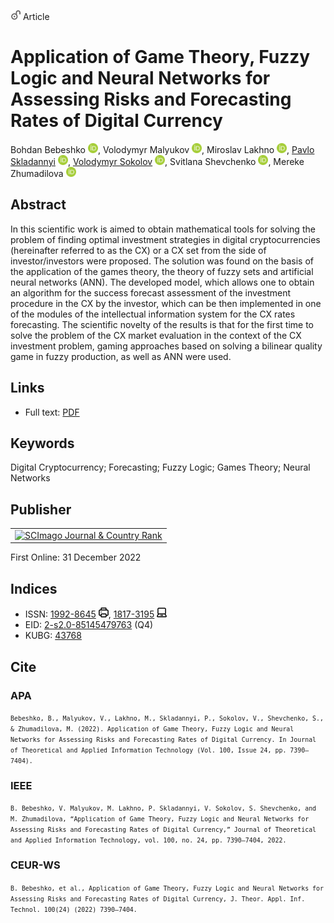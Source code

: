 <img src="/icons/unlock.svg" width="16" height="16"> Article

# Application of Game Theory, Fuzzy Logic and Neural Networks for Assessing Risks and Forecasting Rates of Digital Currency

Bohdan Bebeshko <a href="https://orcid.org/0000-0001-6599-0808" target="_blank"><img src="/icons/orcid.svg" width="16" height="16"></a>,
Volodymyr Malyukov <a href="https://orcid.org/0000-0002-7533-1555" target="_blank"><img src="/icons/orcid.svg" width="16" height="16"></a>,
Miroslav Lakhno <a href="https://orcid.org/0000-0001-6979-6076" target="_blank"><img src="/icons/orcid.svg" width="16" height="16"></a>,
<a href="/">Pavlo Skladannyi</a> <a href="https://orcid.org/0000-0002-7775-6039" target="_blank"><img src="/icons/orcid.svg" width="16" height="16"></a>,
<a href="https://volodymyr-sokolov.github.io/">Volodymyr Sokolov</a> <a href="https://orcid.org/0000-0002-9349-7946" target="_blank"><img src="/icons/orcid.svg" width="16" height="16"></a>,
Svitlana Shevchenko <a href="https://orcid.org/0000-0002-9736-8623" target="_blank"><img src="/icons/orcid.svg" width="16" height="16"></a>,
Mereke Zhumadilova <a href="https://orcid.org/0000-0002-2974-0227" target="_blank"><img src="/icons/orcid.svg" width="16" height="16"></a>

## Abstract

In this scientific work is aimed to obtain mathematical tools for solving the problem of finding optimal investment strategies in digital cryptocurrencies (hereinafter referred to as the CX) or a CX set from the side of investor/investors were proposed. The solution was found on the basis of the application of the games theory, the theory of fuzzy sets and artificial neural networks (ANN). The developed model, which allows one to obtain an algorithm for the success forecast assessment of the investment procedure in the CX by the investor, which can be then implemented in one of the modules of the intellectual information system for the CX rates forecasting. The scientific novelty of the results is that for the first time to solve the problem of the CX market evaluation in the context of the CX investment problem, gaming approaches based on solving a bilinear quality game in fuzzy production, as well as ANN were used.

## Links

* Full text: [PDF](http://www.jatit.org/volumes/Vol100No24/15Vol100No24.pdf)

## Keywords

Digital Cryptocurrency; Forecasting; Fuzzy Logic; Games Theory; Neural Networks

## Publisher

<table>
<tr>
<td>
<a href="https://www.scimagojr.com/journalsearch.php?q=19700182903&amp;tip=sid&amp;exact=no" title="SCImago Journal &amp; Country Rank"><img border="0" src="https://www.scimagojr.com/journal_img.php?id=19700182903" alt="SCImago Journal &amp; Country Rank"  /></a>
</td>
</tr>
</table>

First Online: 31 December 2022

## Indices

* ISSN: [1992-8645](https://portal.issn.org/resource/ISSN/1992-8645) <img src="/icons/print.svg" width="16" height="16">, [1817-3195](https://portal.issn.org/resource/ISSN/1817-3195) <img src="/icons/online.svg" width="16" height="16">
* EID: [2-s2.0-85145479763](http://www.scopus.com/record/display.url?origin=inward&eid=2-s2.0-85145479763) (Q4)
* KUBG: [43768](http://elibrary.kubg.edu.ua/id/eprint/43768/)

## Cite

### APA

<small>`Bebeshko, B., Malyukov, V., Lakhno, M., Skladannyi, P., Sokolov, V., Shevchenko, S., & Zhumadilova, M. (2022). Application of Game Theory, Fuzzy Logic and Neural Networks for Assessing Risks and Forecasting Rates of Digital Currency. In Journal of Theoretical and Applied Information Technology (Vol. 100, Issue 24, pp. 7390–7404).`</small>

### IEEE

<small>`B. Bebeshko, V. Malyukov, M. Lakhno, P. Skladannyi, V. Sokolov, S. Shevchenko, and M. Zhumadilova, “Application of Game Theory, Fuzzy Logic and Neural Networks for Assessing Risks and Forecasting Rates of Digital Currency,” Journal of Theoretical and Applied Information Technology, vol. 100, no. 24, pp. 7390–7404, 2022.`</small>

### CEUR-WS

<small>`B. Bebeshko, et al., Application of Game Theory, Fuzzy Logic and Neural Networks for Assessing Risks and Forecasting Rates of Digital Currency, J. Theor. Appl. Inf. Technol. 100(24) (2022) 7390–7404.`</small>